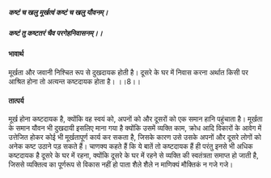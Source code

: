 ##### कष्टं च खलु मूर्खत्वं कष्टं च खलु यौवनम्।
##### कष्टं तु कष्टतरं चैव परगेहनिवासनम्।।

#### भावार्थ

मूर्खता और जवानी निश्चित रूप से दुखदायक होती है। दूसरे के घर में निवास करना अर्थात किसी पर आश्रित होना तो अत्यन्त कष्टदायक होता है। ।।8।।

#### तात्पर्य

मूर्ख होना कष्टदायक है, क्योंकि वह स्वयं को, अपनों को और दूसरों को एक समान हानि पहुंचाता है। मूर्खता के समान यौवन भी दुखदायी इसलिए माना गया है क्योंकि उसमें व्यक्ति काम, क्रोध आदि विकारों के आवेग में उत्तेजित होकर कोई भी मूर्खतापूर्ण कार्य कर सकता है, जिसके कारण उसे उसके अपनों और दूसरे लोगों को अनेक कष्ट उठाने पड़ सकते हैं। चाणक्य कहते हैं कि ये बातें तो कष्टदायक हैं ही परंतु इनसे भी अधिक कष्टदायक है दूसरे के घर में रहना, क्योंकि दूसरे के घर में रहने से व्यक्ति की स्वतंत्रता समाप्त हो जाती है, जिससे व्यक्तित्व का पूर्णरूप से विकास नहीं हो पाता शैले शैले न माणिक्यं मौक्तिकं न गजे गजे।